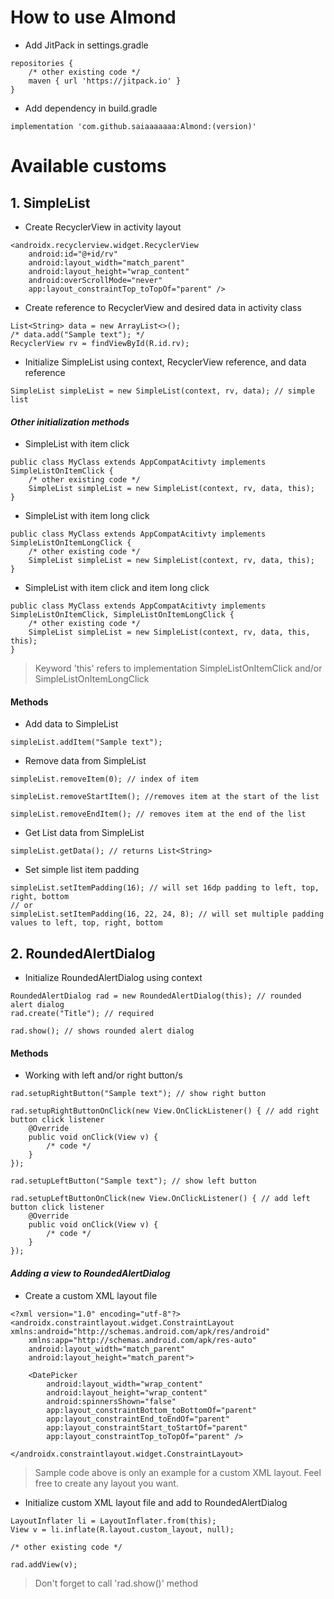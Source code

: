 # How to use Almond
- Add JitPack in settings.gradle
```
repositories {
    /* other existing code */
    maven { url 'https://jitpack.io' }
}
```
- Add dependency in build.gradle
```
implementation 'com.github.saiaaaaaaa:Almond:(version)'
```
# Available customs
## 1. SimpleList
- Create RecyclerView in activity layout
```
<androidx.recyclerview.widget.RecyclerView
    android:id="@+id/rv"
    android:layout_width="match_parent"
    android:layout_height="wrap_content"
    android:overScrollMode="never"
    app:layout_constraintTop_toTopOf="parent" />
```
- Create reference to RecyclerView and desired data in activity class
```
List<String> data = new ArrayList<>();
/* data.add("Sample text"); */
RecyclerView rv = findViewById(R.id.rv);
```
- Initialize SimpleList using context, RecyclerView reference, and data reference
```
SimpleList simpleList = new SimpleList(context, rv, data); // simple list
```
#### *Other initialization methods*
- SimpleList with item click
```
public class MyClass extends AppCompatAcitivty implements SimpleListOnItemClick {
    /* other existing code */
    SimpleList simpleList = new SimpleList(context, rv, data, this);
}
```
- SimpleList with item long click
```
public class MyClass extends AppCompatAcitivty implements SimpleListOnItemLongClick {
    /* other existing code */
    SimpleList simpleList = new SimpleList(context, rv, data, this);
}
```
- SimpleList with item click and item long click
```
public class MyClass extends AppCompatAcitivty implements SimpleListOnItemClick, SimpleListOnItemLongClick {
    /* other existing code */
    SimpleList simpleList = new SimpleList(context, rv, data, this, this);
}
```
> Keyword 'this' refers to implementation SimpleListOnItemClick and/or SimpleListOnItemLongClick
#### Methods
- Add data to SimpleList
```
simpleList.addItem("Sample text");
```
- Remove data from SimpleList
```
simpleList.removeItem(0); // index of item

simpleList.removeStartItem(); //removes item at the start of the list

simpleList.removeEndItem(); // removes item at the end of the list
```
- Get List<String> data from SimpleList
```
simpleList.getData(); // returns List<String>
```
- Set simple list item padding
```
simpleList.setItemPadding(16); // will set 16dp padding to left, top, right, bottom
// or
simpleList.setItemPadding(16, 22, 24, 8); // will set multiple padding values to left, top, right, bottom
```
## 2. RoundedAlertDialog
- Initialize RoundedAlertDialog using context
```
RoundedAlertDialog rad = new RoundedAlertDialog(this); // rounded alert dialog
rad.create("Title"); // required

rad.show(); // shows rounded alert dialog
```
#### Methods
- Working with left and/or right button/s
```
rad.setupRightButton("Sample text"); // show right button

rad.setupRightButtonOnClick(new View.OnClickListener() { // add right button click listener
    @Override
    public void onClick(View v) {
        /* code */
    }
});

rad.setupLeftButton("Sample text"); // show left button

rad.setupLeftButtonOnClick(new View.OnClickListener() { // add left button click listener
    @Override
    public void onClick(View v) {
        /* code */
    }
});
```
#### *Adding a view to RoundedAlertDialog*
- Create a custom XML layout file
```
<?xml version="1.0" encoding="utf-8"?>
<androidx.constraintlayout.widget.ConstraintLayout xmlns:android="http://schemas.android.com/apk/res/android"
    xmlns:app="http://schemas.android.com/apk/res-auto"
    android:layout_width="match_parent"
    android:layout_height="match_parent">

    <DatePicker
        android:layout_width="wrap_content"
        android:layout_height="wrap_content"
        android:spinnersShown="false"
        app:layout_constraintBottom_toBottomOf="parent"
        app:layout_constraintEnd_toEndOf="parent"
        app:layout_constraintStart_toStartOf="parent"
        app:layout_constraintTop_toTopOf="parent" />

</androidx.constraintlayout.widget.ConstraintLayout>
```
> Sample code above is only an example for a custom XML layout. Feel free to create any layout you want.
- Initialize custom XML layout file and add to RoundedAlertDialog
```
LayoutInflater li = LayoutInflater.from(this);
View v = li.inflate(R.layout.custom_layout, null);

/* other existing code */

rad.addView(v);
```
> Don't forget to call 'rad.show()' method